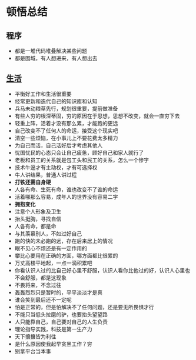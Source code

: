 # 顿悟总结

## 程序
- 都是一堆代码堆叠解决某些问题
- 都是围城，有人想进来，有人想出去

## [生活](summary/sheng-huo.md)
- 平衡好工作和生活很重要
- 经常更新和迭代自己的知识库和认知
- 兵马未动粮草先行，规划很重要，提前做准备
- 有些人穷的根深蒂固，穷的原因在于思想，思想不改变，就会一直穷下去
- 轻重上阵，活着才没有那么累，才能跑的更远
- 自己改变不了任何人的命运，接受这个现实吧
- 清空一些烦恼，在小事儿上不要花费太多精力
- 为自己而活，自己活好后才考虑其他人
- 忧国忧民的心态只会让自己疲惫，顾好自己和家人就行了
- 老板和员工的关系就是包工头和民工的关系，怎么一个惨字
- 技术牛逼才有主动权，才有可选择权
- 牛人讲结果，普通人讲过程
- **打铁还需自身硬**
- 人各有命、生死有命，谁也改变不了谁的命运
- 活着哪那么容易，成年人的世界没有容易二字
- **拥抱变化**
- 注意个人形象及卫生
- 抬头挺胸，寻找自信
- 人各有命，都是命
- 与其羡慕别人，不如过好自己
- 跑的快的未必跑的远，存在后来居上的情况
- 眼不见心不烦还是有一定作用的
- 攀比心要用在正确的方面，哪方面都比很累的
- 万丈高楼平地起，一点一滴积累吧
- 你看认识人过的比自己好心里不舒服，认识人看你比他过的好，认识人心里也不会舒服，都是这现象
- 不畏将来，不念过往
- 轰轰烈烈只是暂时的，平平淡淡才是真
- 谁会笑到最后还不一定呢
- 怕是正常的，但是怕解决不了任何问题，还是要无所畏惧才行
- 不能只当低头拉磨的驴，也要抬头望望路
- 人只能靠自己，自己要对自己的人生负责
- 理论指导实践，科技是第一生产力
- 天下攘攘皆为利往
- 是什么原因使我起早贪黑工作？穷
- 别拿平台当本事












